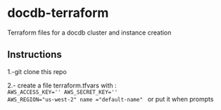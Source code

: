 # docdb-terraform
Terraform files for a docdb cluster and instance creation


## Instructions

1.-git clone this repo

2.- create a file terraform.tfvars
with :
<code>
AWS_ACCESS_KEY='<your-access-key>' 
AWS_SECRET_KEY='<your-secret-key>'
AWS_REGION="us-west-2"
name ="default-name"
  </code>
or put it when prompts 


